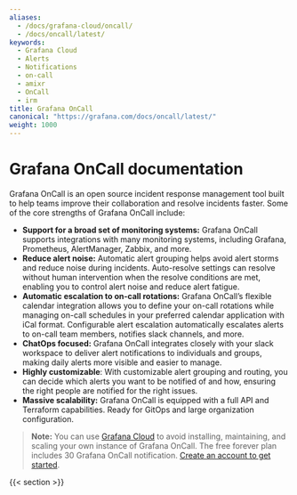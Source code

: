 ```yaml
---
aliases:
  - /docs/grafana-cloud/oncall/
  - /docs/oncall/latest/
keywords:
  - Grafana Cloud
  - Alerts
  - Notifications
  - on-call
  - amixr
  - OnCall
  - irm
title: Grafana OnCall
canonical: "https://grafana.com/docs/oncall/latest/"
weight: 1000
---
```


# Grafana OnCall documentation


Grafana OnCall is an open source incident response management tool built to help teams improve their collaboration and resolve incidents faster. Some of the core strengths of Grafana OnCall include:

- **Support for a broad set of monitoring systems:** Grafana OnCall supports integrations with many monitoring systems, including Grafana, Prometheus, AlertManager, Zabbix, and more. 
- **Reduce alert noise:** Automatic alert grouping helps avoid alert storms and reduce noise during incidents. Auto-resolve settings can resolve without human intervention when the resolve conditions are met, enabling you to control alert noise and reduce alert fatigue. 
- **Automatic escalation to on-call rotations:** Grafana OnCall’s flexible calendar integration allows you to define your on-call rotations while managing on-call schedules in your preferred calendar application with iCal format. Configurable alert escalation automatically escalates alerts to on-call team members, notifies slack channels, and more. 
- **ChatOps focused:** Grafana OnCall integrates closely with your slack workspace to deliver alert notifications to individuals and groups, making daily alerts more visible and easier to manage.
- **Highly customizable**: With customizable alert grouping and routing, you can decide which alerts you want to be notified of and how, ensuring the right people are notified for the right issues. 
- **Massive scalability:** Grafana OnCall is equipped with a full API and Terraform capabilities. Ready for GitOps and large organization configuration. 


> **Note:** You can use [Grafana Cloud](https://grafana.com/products/cloud/?plcmt=nav-products-cta1&cta=cloud) to avoid installing, maintaining, and scaling your own instance of Grafana OnCall. The free forever plan includes 30 Grafana OnCall notification. [Create an account to get started](https://grafana.com/auth/sign-up/create-user?pg=oncall&plcmt=hero-btn-1).

{{< section >}}
